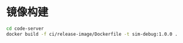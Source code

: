 # 镜像构建

```bash
cd code-server
docker build -f ci/release-image/Dockerfile -t sim-debug:1.0.0 .
```

